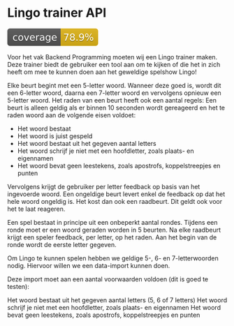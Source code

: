 # Lingo trainer API
![test coverage](https://github.com/Hilgon2/lingo-trainer/blob/development/.github/badges/jacoco.svg)

Voor het vak Backend Programming moeten wij een Lingo trainer maken. Deze trainer biedt de gebruiker een tool aan om te kijken of die het in zich heeft om mee te kunnen doen aan het geweldige spelshow Lingo! 

Elke beurt begint met een 5-letter woord. Wanneer deze goed is, wordt dit een 6-letter woord, daarna een 7-letter woord en vervolgens opnieuw een 5-letter woord. 
Het raden van een beurt heeft ook een aantal regels:
Een beurt is alleen geldig als er binnen 10 seconden wordt gereageerd en het te raden woord aan de volgende eisen voldoet:
* Het woord bestaat
* Het woord is juist gespeld
* Het woord bestaat uit het gegeven aantal letters
* Het woord schrijf je niet met een hoofdletter, zoals plaats- en eigennamen
* Het woord bevat geen leestekens, zoals apostrofs, koppelstreepjes en punten

Vervolgens krijgt de gebruiker per letter feedback op basis van het ingevoerde woord. Een ongeldige beurt levert enkel de feedback op dat het hele woord ongeldig is. Het kost dan ook een raadbeurt. Dit geldt ook voor het te laat reageren.

Een spel bestaat in principe uit een onbeperkt aantal rondes. Tijdens een ronde moet er een woord geraden worden in 5 beurten. Na elke raadbeurt krijgt een speler feedback, per letter, op het raden. Aan het begin van de ronde wordt de eerste letter gegeven.

Om Lingo te kunnen spelen hebben we geldige 5-, 6- en 7-letterwoorden nodig.
Hiervoor willen we een data-import kunnen doen.

Deze import moet aan een aantal voorwaarden voldoen (dit is goed te testen):

Het woord bestaat uit het gegeven aantal letters (5, 6 of 7 letters)
Het woord schrijf je niet met een hoofdletter, zoals plaats- en eigennamen
Het woord bevat geen leestekens, zoals apostrofs, koppelstreepjes en punten
